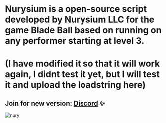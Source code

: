 # Nurysium is a open-source script developed by Nurysium LLC for the game Blade Ball based on running on any performer starting at level 3. 

# (I have modified it so that it will work again, I didnt test it yet, but I will test it and upload the loadstring here)

## Join for new version: [Discord](https://dsc.gg/nurysium) ✨


![nury](https://github.com/flezzpe/Nurysium/assets/98888240/ab1311e0-e36c-433d-9d4d-2c5d7ad3d3e6)





